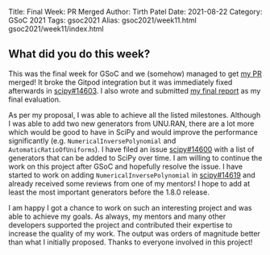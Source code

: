 Title: Final Week: PR Merged
Author: Tirth Patel
Date: 2021-08-22
Category: GSoC 2021
Tags: gsoc2021
Alias: gsoc2021/week11.html gsoc2021/week11/index.html

<h2>What did you do this week?</h2>

<p>
This was the final week for GSoC and we (somehow) managed to get <a href="https://github.com/scipy/scipy/pull/14215">my PR</a> merged! It broke the Gitpod integration but it was immediately fixed afterwards in <a href="https://github.com/scipy/scipy/pull/14603">scipy#14603</a>. I also wrote and submitted <a href="https://gdoc.pub/doc/e/2PACX-1vRNGnoX3bqNb81bcjsKsn3p5pxGRqjM0E4LM67hvfeBqG6KMdbR-3CNdb1k631pXZ4yrCq1bzwXj8XK">my final report</a> as my final evaluation.
</p>

<p>
As per my proposal, I was able to achieve all the listed milestones. Although I was able to add two new generators from UNU.RAN, there are a lot more which would be good to have in SciPy and would improve the performance significantly (e.g. <code>NumericalInversePolynomial</code> and <code>AutomaticRatioOfUniforms</code>). I have filed an issue <a href="https://github.com/scipy/scipy/issues/14600">scipy#14600</a> with a list of generators that can be added to SciPy over time. I am willing to continue the work on this project after GSoC and hopefully resolve the issue. I have started to work on adding <code>NumericalInversePolynomial</code> in <a href="https://github.com/scipy/scipy/pull/14619">scipy#14619</a> and already received some reviews from one of my mentors! I hope to add at least the most important generators before the 1.8.0 release.
</p>

<p>
I am happy I got a chance to work on such an interesting project and was able to achieve my goals. As always, my mentors and many other developers supported the project and contributed their expertise to increase the quality of my work. The output was orders of magnitude better than what I initially proposed. Thanks to everyone involved in this project!
</p>
